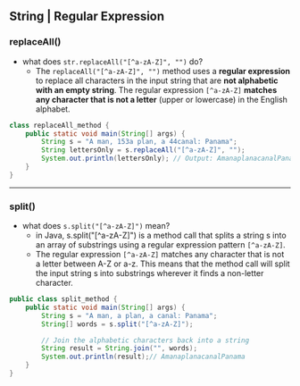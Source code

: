 ## String | Regular Expression

### replaceAll()

- what does `str.replaceAll("[^a-zA-Z]", "")` do?
  - The `replaceAll("[^a-zA-Z]", "")` method uses a **regular expression** to replace all characters in the input string that 
    are **not alphabetic with an empty string**. The regular expression `[^a-zA-Z]` **matches any character that is not a letter** 
    (upper or lowercase) in the English alphabet.


```java
class replaceAll_method {
    public static void main(String[] args) {
        String s = "A man, 153a plan, a 44canal: Panama";
        String lettersOnly = s.replaceAll("[^a-zA-Z]", "");
        System.out.println(lettersOnly); // Output: AmanaplanacanalPanama
    }
}
```

---

### split()

- what does `s.split("[^a-zA-Z]")` mean?
  - in Java, s.split("[^a-zA-Z]") is a method call that splits a string s into an array of substrings using a regular expression 
    pattern `[^a-zA-Z]`.
  - The regular expression `[^a-zA-Z]` matches any character that is not a letter between A-Z or a-z. This means that the method 
    call will split the input string s into substrings wherever it finds a non-letter character.  


```java
public class split_method {
    public static void main(String[] args) {
        String s = "A man, a plan, a canal: Panama";
        String[] words = s.split("[^a-zA-Z]");

        // Join the alphabetic characters back into a string
        String result = String.join("", words);
        System.out.println(result);// AmanaplanacanalPanama
    }
}
```
